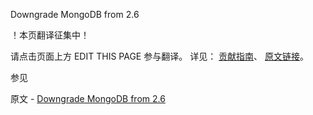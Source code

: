  Downgrade MongoDB from 2.6

 ！本页翻译征集中！

请点击页面上方 EDIT THIS PAGE 参与翻译。
详见：
[贡献指南]( https://github.com/JinMuInfo/MongoDB-Manual-zh/blob/master/CONTRIBUTING.md )、
[原文链接](  https://docs.mongodb.com/manual/release-notes/2.6-downgrade/  )。

 参见

原文 - [Downgrade MongoDB from 2.6]( https://docs.mongodb.com/manual/release-notes/2.6-downgrade/ )

